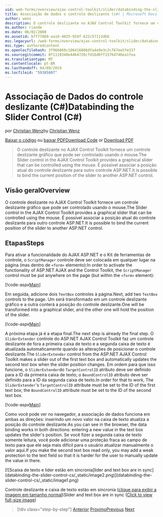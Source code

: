 ```yaml
---
uid: web-forms/overview/ajax-control-toolkit/slider/databinding-the-slider-control-cs
title: Associação de dados o controle deslizante (c#) | Microsoft Docs
author: wenz
description: O controle deslizante no AJAX Control Toolkit fornece um controle deslizante gráfico que pode ser controlado usando o mouse. É possível associar o positio atual...
ms.author: riande
ms.date: 06/02/2008
ms.assetid: b7f77869-aa1d-4025-924f-622c57112db6
msc.legacyurl: /web-forms/overview/ajax-control-toolkit/slider/databinding-the-slider-control-cs
msc.type: authoredcontent
ms.openlocfilehash: 3f966869c106416886dfa4e9e3c2cf67ee5fe337
ms.sourcegitcommit: 0f1119340e4464720cfd16d0ff15764746ea1fea
ms.translationtype: MT
ms.contentlocale: pt-BR
ms.lasthandoff: 04/09/2019
ms.locfileid: "59385807"
---
```

# <a name="databinding-the-slider-control-c"></a><span data-ttu-id="6f68a-104">Associação de Dados do controle deslizante (C#)</span><span class="sxs-lookup"><span data-stu-id="6f68a-104">Databinding the Slider Control (C#)</span></span>

<span data-ttu-id="6f68a-105">por [Christian Wenz](https://github.com/wenz)</span><span class="sxs-lookup"><span data-stu-id="6f68a-105">by [Christian Wenz](https://github.com/wenz)</span></span>

<span data-ttu-id="6f68a-106">[Baixar o código](http://download.microsoft.com/download/9/3/f/93f8daea-bebd-4821-833b-95205389c7d0/Slider0.cs.zip) ou [baixar PDF](http://download.microsoft.com/download/2/d/c/2dc10e34-6983-41d4-9c08-f78f5387d32b/slider0CS.pdf)</span><span class="sxs-lookup"><span data-stu-id="6f68a-106">[Download Code](http://download.microsoft.com/download/9/3/f/93f8daea-bebd-4821-833b-95205389c7d0/Slider0.cs.zip) or [Download PDF](http://download.microsoft.com/download/2/d/c/2dc10e34-6983-41d4-9c08-f78f5387d32b/slider0CS.pdf)</span></span>

> <span data-ttu-id="6f68a-107">O controle deslizante no AJAX Control Toolkit fornece um controle deslizante gráfico que pode ser controlado usando o mouse.</span><span class="sxs-lookup"><span data-stu-id="6f68a-107">The Slider control in the AJAX Control Toolkit provides a graphical slider that can be controlled using the mouse.</span></span> <span data-ttu-id="6f68a-108">É possível associar a posição atual do controle deslizante para outro controle ASP.NET.</span><span class="sxs-lookup"><span data-stu-id="6f68a-108">It is possible to bind the current position of the slider to another ASP.NET control.</span></span>


## <a name="overview"></a><span data-ttu-id="6f68a-109">Visão geral</span><span class="sxs-lookup"><span data-stu-id="6f68a-109">Overview</span></span>

<span data-ttu-id="6f68a-110">O controle deslizante no AJAX Control Toolkit fornece um controle deslizante gráfico que pode ser controlado usando o mouse.</span><span class="sxs-lookup"><span data-stu-id="6f68a-110">The Slider control in the AJAX Control Toolkit provides a graphical slider that can be controlled using the mouse.</span></span> <span data-ttu-id="6f68a-111">É possível associar a posição atual do controle deslizante para outro controle ASP.NET.</span><span class="sxs-lookup"><span data-stu-id="6f68a-111">It is possible to bind the current position of the slider to another ASP.NET control.</span></span>

## <a name="steps"></a><span data-ttu-id="6f68a-112">Etapas</span><span class="sxs-lookup"><span data-stu-id="6f68a-112">Steps</span></span>

<span data-ttu-id="6f68a-113">Para ativar a funcionalidade do AJAX ASP.NET e o Kit de ferramentas de controle, o `ScriptManager` controle deve ser colocada em qualquer lugar na página (mas dentro de `<form>` elemento):</span><span class="sxs-lookup"><span data-stu-id="6f68a-113">In order to activate the functionality of ASP.NET AJAX and the Control Toolkit, the `ScriptManager` control must be put anywhere on the page (but within the `<form>` element):</span></span>

[!code-aspx[Main](databinding-the-slider-control-cs/samples/sample1.aspx)]

<span data-ttu-id="6f68a-114">Em seguida, adicione dois `TextBox` controles à página.</span><span class="sxs-lookup"><span data-stu-id="6f68a-114">Next, add two `TextBox` controls to the page.</span></span> <span data-ttu-id="6f68a-115">Um será transformado em um controle deslizante gráfico e a outra conterá a posição do controle deslizante.</span><span class="sxs-lookup"><span data-stu-id="6f68a-115">One will be transformed into a graphical slider, and the other one will hold the position of the slider.</span></span>

[!code-aspx[Main](databinding-the-slider-control-cs/samples/sample2.aspx)]

<span data-ttu-id="6f68a-116">A próxima etapa já é a etapa final.</span><span class="sxs-lookup"><span data-stu-id="6f68a-116">The next step is already the final step.</span></span> <span data-ttu-id="6f68a-117">O `SliderExtender` controle do ASP.NET AJAX Control Toolkit faz um controle deslizante de fora a primeira caixa de texto e a segunda caixa de texto é atualizada automaticamente quando as alterações de posicionar o controle deslizante.</span><span class="sxs-lookup"><span data-stu-id="6f68a-117">The `SliderExtender` control from the ASP.NET AJAX Control Toolkit makes a slider out of the first text box and automatically updates the second text box when the slider position changes.</span></span> <span data-ttu-id="6f68a-118">Em ordem para que isso funcione, o `SliderExtender`do `TargetControlID` atributo deve ser definido para a ID da primeira caixa de texto; o `BoundControlID` atributo deve ser definido para a ID da segunda caixa de texto.</span><span class="sxs-lookup"><span data-stu-id="6f68a-118">In order for that to work, The `SliderExtender`'s `TargetControlID` attribute must be set to the ID of the first text box; the `BoundControlID` attribute must be set to the ID of the second text box.</span></span>

[!code-aspx[Main](databinding-the-slider-control-cs/samples/sample3.aspx)]

<span data-ttu-id="6f68a-119">Como você pode ver no navegador, a associação de dados funciona em ambas as direções: inserindo um novo valor na caixa de texto atualiza a posição do controle deslizante.</span><span class="sxs-lookup"><span data-stu-id="6f68a-119">As you can see in the browser, the data binding works in both directions: entering a new value in the text box updates the slider's position.</span></span> <span data-ttu-id="6f68a-120">Se você fizer a segunda caixa de texto somente leitura, você pode adicionar uma proteção fraca ao campo de texto para que ele seja mais difícil para o usuário atualizar manualmente o valor aqui.</span><span class="sxs-lookup"><span data-stu-id="6f68a-120">If you make the second text box read only, you may add a weak protection to the text field so that it is harder for the user to manually update the value in there.</span></span>


[![S<span data-ttu-id="6f68a-121">caixa de texto e lider estão em sincronia]</span><span class="sxs-lookup"><span data-stu-id="6f68a-121">lider and text box are in sync]</span></span>(databinding-the-slider-control-cs/_static/image2.png)](databinding-the-slider-control-cs/_static/image1.png)

<span data-ttu-id="6f68a-122">Controle deslizante e caixa de texto estão em sincronia ([clique para exibir a imagem em tamanho normal](databinding-the-slider-control-cs/_static/image3.png))</span><span class="sxs-lookup"><span data-stu-id="6f68a-122">Slider and text box are in sync ([Click to view full-size image](databinding-the-slider-control-cs/_static/image3.png))</span></span>

> [!div class="step-by-step"]
> <span data-ttu-id="6f68a-123">[Anterior](using-the-slider-control-with-auto-postback-cs.md)
> [Próximo](using-the-slider-control-with-auto-postback-vb.md)</span><span class="sxs-lookup"><span data-stu-id="6f68a-123">[Previous](using-the-slider-control-with-auto-postback-cs.md)
[Next](using-the-slider-control-with-auto-postback-vb.md)</span></span>
